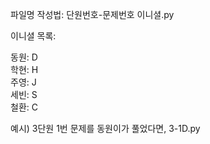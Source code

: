 파일명 작성법: 단원번호-문제번호 이니셜.py

이니셜 목록:

동원: D  
학현: H  
주영: J  
세빈: S  
철환: C  

예시) 3단원 1번 문제를 동원이가 풀었다면, 3-1D.py
